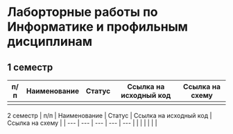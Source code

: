 # Лаборторные работы по Информатике и профильным дисциплинам
## 1 семестр
| п/п | Наименование | Статус | Ссылка на исходный код | Ссылка на схему |
| --- | --- | --- | --- | --- | 
|     |     |     |     |     |

2 семестр
| п/п | Наименование | Статус | Ссылка на исходный код | Ссылка на схему | 
| --- | --- | --- | --- | --- | 
|     |     |     |     |     |
